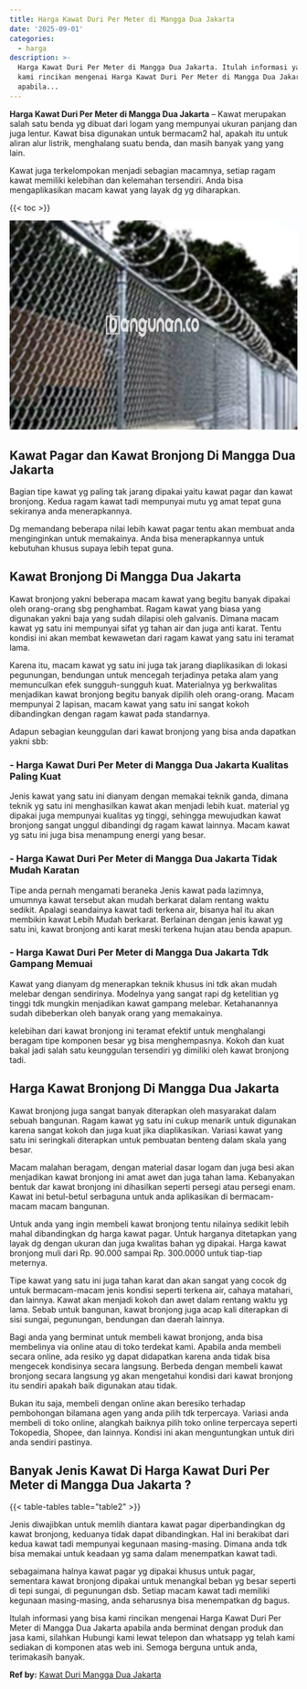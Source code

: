 ```yaml
---
title: Harga Kawat Duri Per Meter di Mangga Dua Jakarta
date: '2025-09-01'
categories:
  - harga
description: >-
  Harga Kawat Duri Per Meter di Mangga Dua Jakarta. Itulah informasi yang bisa
  kami rincikan mengenai Harga Kawat Duri Per Meter di Mangga Dua Jakarta
  apabila...
---
```


**Harga Kawat Duri Per Meter di Mangga Dua Jakarta** – Kawat merupakan salah satu benda yg dibuat dari logam yang mempunyai ukuran panjang dan juga lentur. Kawat bisa digunakan untuk bermacam2 hal, apakah itu untuk aliran alur listrik, menghalang suatu benda, dan masih banyak yang yang lain.

Kawat juga terkelompokan menjadi sebagian macamnya, setiap ragam kawat memiliki kelebihan dan kelemahan tersendiri. Anda bisa mengaplikasikan macam kawat yang layak dg yg diharapkan.

{{< toc >}}

![Harga Kawat Duri Per Meter di Mangga Dua Jakarta](/images/jual-kawat-murah05.png)

## Kawat Pagar dan Kawat Bronjong Di Mangga Dua Jakarta

Bagian tipe kawat yg paling tak jarang dipakai yaitu kawat pagar dan kawat bronjong. Kedua ragam kawat tadi mempunyai mutu yg amat tepat guna sekiranya anda menerapkannya.

Dg memandang beberapa nilai lebih kawat pagar tentu akan membuat anda menginginkan untuk memakainya. Anda bisa menerapkannya untuk kebutuhan khusus supaya lebih tepat guna.

## Kawat Bronjong Di Mangga Dua Jakarta

Kawat bronjong yakni beberapa macam kawat yang begitu banyak dipakai oleh orang-orang sbg penghambat. Ragam kawat yang biasa yang digunakan yakni baja yang sudah dilapisi oleh galvanis. Dimana macam kawat yg satu ini mempunyai sifat yg tahan air dan juga anti karat. Tentu kondisi ini akan membat kewawetan dari ragam kawat yang satu ini teramat lama.

Karena itu, macam kawat yg satu ini juga tak jarang diaplikasikan di lokasi pegunungan, bendungan untuk mencegah terjadinya petaka alam yang memunculkan efek sungguh-sungguh kuat. Materialnya yg berkwalitas menjadikan kawat bronjong begitu banyak dipilih oleh orang-orang. Macam mempunyai 2 lapisan, macam kawat yang satu ini sangat kokoh dibandingkan dengan ragam kawat pada standarnya.

Adapun sebagian keunggulan dari kawat bronjong yang bisa anda dapatkan yakni sbb:

### \- Harga Kawat Duri Per Meter di Mangga Dua Jakarta Kualitas Paling Kuat

Jenis kawat yang satu ini dianyam dengan memakai teknik ganda, dimana teknik yg satu ini menghasilkan kawat akan menjadi lebih kuat. material yg dipakai juga mempunyai kualitas yg tinggi, sehingga mewujudkan kawat bronjong sangat unggul dibandingi dg ragam kawat lainnya. Macam kawat yg satu ini juga bisa menampung energi yang besar.

### \- Harga Kawat Duri Per Meter di Mangga Dua Jakarta Tidak Mudah Karatan

Tipe anda pernah mengamati beraneka Jenis kawat pada lazimnya, umumnya kawat tersebut akan mudah berkarat dalam rentang waktu sedikit. Apalagi seandainya kawat tadi terkena air, bisanya hal itu akan membikin kawat Lebih Mudah berkarat. Berlainan dengan jenis kawat yg satu ini, kawat bronjong anti karat meski terkena hujan atau benda apapun.

### \- Harga Kawat Duri Per Meter di Mangga Dua Jakarta Tdk Gampang Memuai

Kawat yang dianyam dg menerapkan teknik khusus ini tdk akan mudah melebar dengan sendirinya. Modelnya yang sangat rapi dg ketelitian yg tinggi tdk mungkin menjadikan kawat gampang melebar. Ketahanannya sudah dibeberkan oleh banyak orang yang memakainya.

kelebihan dari kawat bronjong ini teramat efektif untuk menghalangi beragam tipe komponen besar yg bisa menghempasnya. Kokoh dan kuat bakal jadi salah satu keunggulan tersendiri yg dimiliki oleh kawat bronjong tadi.

## Harga Kawat Bronjong Di Mangga Dua Jakarta

Kawat bronjong juga sangat banyak diterapkan oleh masyarakat dalam sebuah bangunan. Ragam kawat yg satu ini cukup menarik untuk digunakan karena sangat kokoh dan juga kuat jika diaplikasikan. Variasi kawat yang satu ini seringkali diterapkan untuk pembuatan benteng dalam skala yang besar.

Macam malahan beragam, dengan material dasar logam dan juga besi akan menjadikan kawat bronjong ini amat awet dan juga tahan lama. Kebanyakan bentuk dar kawat bronjong ini dihasilkan seperti persegi atau persegi enam. Kawat ini betul-betul serbaguna untuk anda aplikasikan di bermacam-macam macam bangunan.

Untuk anda yang ingin membeli kawat bronjong tentu nilainya sedikit lebih mahal dibandingkan dg harga kawat pagar. Untuk harganya ditetapkan yang layak dg dengan ukuran dan juga kwalitas bahan yg dipakai. Harga kawat bronjong muli dari Rp. 90.000 sampai Rp. 300.0000 untuk tiap-tiap meternya.

Tipe kawat yang satu ini juga tahan karat dan akan sangat yang cocok dg untuk bermacam-macam jenis kondisi seperti terkena air, cahaya matahari, dan lainnya. Kawat akan menjadi kokoh dan awet dalam rentang waktu yg lama. Sebab untuk bangunan, kawat bronjong juga acap kali diterapkan di sisi sungai, pegunungan, bendungan dan daerah lainnya.

Bagi anda yang berminat untuk membeli kawat bronjong, anda bisa membelinya via online atau di toko terdekat kami. Apabila anda membeli secara online, ada resiko yg dapat didapatkan karena anda tidak bisa mengecek kondisinya secara langsung. Berbeda dengan membeli kawat bronjong secara langsung yg akan mengetahui kondisi dari kawat bronjong itu sendiri apakah baik digunakan atau tidak.

Bukan itu saja, membeli dengan online akan beresiko terhadap pembohongan bilamana agen yang anda pilih tdk terpercaya. Variasi anda membeli di toko online, alangkah baiknya pilih toko online terpercaya seperti Tokopedia, Shopee, dan lainnya. Kondisi ini akan menguntungkan untuk diri anda sendiri pastinya.

## Banyak Jenis Kawat Di Harga Kawat Duri Per Meter di Mangga Dua Jakarta ?

{{< table-tables table="table2" >}}

Jenis diwajibkan untuk memlih diantara kawat pagar diperbandingkan dg kawat bronjong, keduanya tidak dapat dibandingkan. Hal ini berakibat dari kedua kawat tadi mempunyai kegunaan masing-masing. Dimana anda tdk bisa memakai untuk keadaan yg sama dalam menempatkan kawat tadi.

sebagaimana halnya kawat pagar yg dipakai khusus untuk pagar, sementara kawat bronjong dipakai untuk menangkal beban yg besar seperti di tepi sungai, di pegunungan dsb. Setiap macam kawat tadi memiliki kegunaan masing-masing, anda seharusnya bisa menempatkan dg bagus.

Itulah informasi yang bisa kami rincikan mengenai Harga Kawat Duri Per Meter di Mangga Dua Jakarta apabila anda berminat dengan produk dan jasa kami, silahkan Hubungi kami lewat telepon dan whatsapp yg telah kami sediakan di komponen atas web ini. Semoga berguna untuk anda, terimakasih banyak.

**Ref by:** [Kawat Duri Mangga Dua Jakarta](https://id.wikipedia.org/wiki/Kawat)
